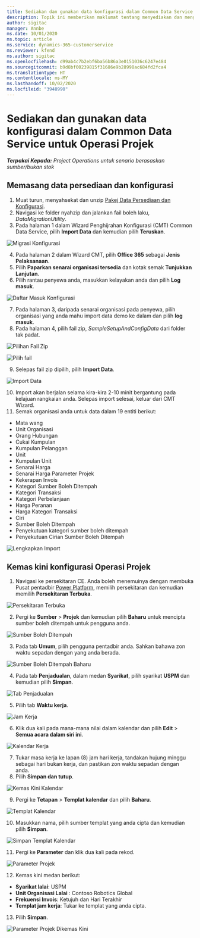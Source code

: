 ```yaml
---
title: Sediakan dan gunakan data konfigurasi dalam Common Data Service untuk Operasi Projek
description: Topik ini memberikan maklumat tentang menyediakan dan menggunakan data konfigurasi dalam Operasi Projek.
author: sigitac
manager: Annbe
ms.date: 10/01/2020
ms.topic: article
ms.service: dynamics-365-customerservice
ms.reviewer: kfend
ms.author: sigitac
ms.openlocfilehash: d99ab4c7b2ebf6ba56b86a3e0151036c6247e484
ms.sourcegitcommit: b9d8bf00239815f31686e9b28998ac684fd2fca4
ms.translationtype: HT
ms.contentlocale: ms-MY
ms.lasthandoff: 10/02/2020
ms.locfileid: "3948990"
---
```

# <a name="set-up-and-apply-configuration-data-in-the-common-data-service-for-project-operations"></a>Sediakan dan gunakan data konfigurasi dalam Common Data Service untuk Operasi Projek

_**Terpakai Kepada:** Project Operations untuk senario berasaskan sumber/bukan stok_

## <a name="install-setup-and-configuration-data"></a>Memasang data persediaan dan konfigurasi

1. Muat turun, menyahsekat dan unzip [Pakej Data Persediaan dan Konfigurasi](https://download.microsoft.com/download/1/3/4/1349369c-6209-42b7-b3b4-5be0e67cacd8/ProjOpsSampleSetupData-%20Integrated%20UR1.zip).
2. Navigasi ke folder nyahzip dan jalankan fail boleh laku, *DataMigrationUtility*.
3. Pada halaman 1 dalam Wizard Penghijrahan Konfigurasi (CMT) Common Data Service, pilih **Import Data** dan kemudian pilih **Teruskan**.

![Migrasi Konfigurasi](./media/1ConfigurationMigration.png)

4. Pada halaman 2 dalam Wizard CMT, pilih **Office 365** sebagai **Jenis Pelaksanaan**.
5. Pilih **Paparkan senarai organisasi tersedia** dan kotak semak **Tunjukkan Lanjutan**.
6. Pilih rantau penyewa anda, masukkan kelayakan anda dan pilih **Log masuk**.

![Daftar Masuk Konfigurasi](./media/2ConfigurationSignin.png)

7. Pada halaman 3, daripada senarai organisasi pada penyewa, pilih organisasi yang anda mahu import data demo ke dalam dan pilih **log masuk**.
8. Pada halaman 4, pilih fail zip, *SampleSetupAndConfigData* dari folder tak padat.

![Pilihan Fail Zip](./media/3ZipFile.png)

![Pilih fail](./media/4SelectAFile.png)

9. Selepas fail zip dipilih, pilih **Import Data**.

![Import Data](./media/5ImportData.png)

10. Import akan berjalan selama kira-kira 2-10 minit bergantung pada kelajuan rangkaian anda. Selepas import selesai, keluar dari CMT Wizard. 
11. Semak organisasi anda untuk data dalam 19 entiti berikut:

  - Mata wang
  - Unit Organisasi
  - Orang Hubungan
  - Cukai Kumpulan
  - Kumpulan Pelanggan
  - Unit
  - Kumpulan Unit
  - Senarai Harga
  - Senarai Harga Parameter Projek
  - Kekerapan Invois
  - Kategori Sumber Boleh Ditempah
  - Kategori Transaksi
  - Kategori Perbelanjaan
  - Harga Peranan
  - Harga Kategori Transaksi
  - Ciri
  - Sumber Boleh Ditempah
  - Penyekutuan kategori sumber boleh ditempah
  - Penyekutuan Cirian Sumber Boleh Ditempah

![Lengkapkan Import](./media/6CompleteImport.png)

## <a name="update-project-operations-configurations"></a>Kemas kini konfigurasi Operasi Projek

1. Navigasi ke persekitaran CE. Anda boleh menemuinya dengan membuka Pusat pentadbir [Power Platform](https://admin.powerplatform.microsoft.com/environments), memilih persekitaran dan kemudian memilih **Persekitaran Terbuka**. 

![Persekitaran Terbuka](./media/7OpenEnvironment.png)

2. Pergi ke **Sumber** > **Projek** dan kemudian pilih **Baharu** untuk mencipta sumber boleh ditempah untuk pengguna anda.

![Sumber Boleh Ditempah](./media/8BookableResources.png)

3. Pada tab **Umum**, pilih pengguna pentadbir anda. Sahkan bahawa zon waktu sepadan dengan yang anda berada. 

![Sumber Boleh Ditempah Baharu](./media/9NewBookableResource.png)

4. Pada tab **Penjadualan**, dalam medan **Syarikat**, pilih syarikat **USPM** dan kemudian pilih **Simpan**. 

![Tab Penjadualan](./media/10SchedulingTab.png)

5. Pilih tab **Waktu kerja**.  

![Jam Kerja](./media/11WorkHours.png)

6. Klik dua kali pada mana-mana nilai dalam kalendar dan pilih **Edit** > **Semua acara dalam siri ini**. 

![Kalendar Kerja](./media/12WorkCalendar.png)

7. Tukar masa kerja ke lapan (8) jam hari kerja, tandakan hujung minggu sebagai hari bukan kerja, dan pastikan zon waktu sepadan dengan anda. 
8. Pilih **Simpan dan tutup**.

![Kemas Kini Kalendar](./media/13UpdateCalendar.png)

9. Pergi ke **Tetapan** > **Templat kalendar** dan pilih **Baharu**.
 
 ![Templat Kalendar](./media/14CalendarTemplates.png)
 
 10. Masukkan nama, pilih sumber templat yang anda cipta dan kemudian pilih **Simpan**. 
 
 ![Simpan Templat Kalendar](./media/15SaveCalendarTemplate.png)
 
 11. Pergi ke **Parameter** dan klik dua kali pada rekod. 
 
 ![Parameter Projek](./media/16ProjectParameters.png)
 
12. Kemas kini medan berikut:

 - **Syarikat lalai**: USPM
 - **Unit Organisasi Lalai** : Contoso Robotics Global
 - **Frekuensi Invois**: Ketujuh dan Hari Terakhir
 - **Templat jam kerja**: Tukar ke templat yang anda cipta.

13. Pilih **Simpan**. 

![Parameter Projek Dikemas Kini](./media/17UpdatedProjectParameters.png)
